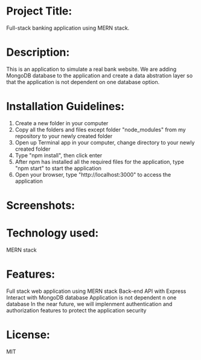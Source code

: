 # Project Title:

Full-stack banking application using MERN stack.

# Description:

This is an application to simulate a real bank website. We are adding MongoDB database to the application and create a data abstration layer so that the application is not dependent on one database option.

# Installation Guidelines:

1.  Create a new folder in your computer
2.  Copy all the folders and files except folder "node_modules" from my repository to your newly created folder
3.  Open up Terminal app in your computer, change directory to your newly created folder
4.  Type "npm install", then click enter
5.  After npm has installed all the required files for the application, type "npm start" to start the application
6.  Open your browser, type "http://localhost:3000" to access the application

# Screenshots:

# Technology used:

MERN stack

# Features:

Full stack web application using MERN stack
Back-end API with Express
Interact with MongoDB database
Application is not dependent n one database
In the near future, we will implenment authentication and authorization features to protect the application security

# License:

MIT
